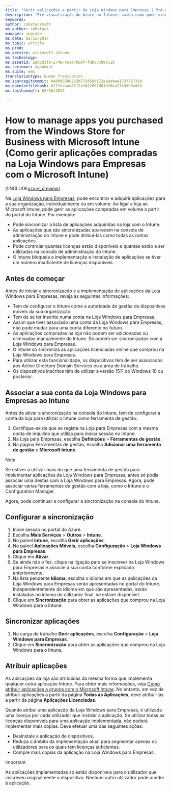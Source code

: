 ```yaml
---
title: "Gerir aplicações a partir da Loja Windows para Empresas | Pré-visualização do Azure no Intune | Documentos da Microsoft"
description: "Pré-visualização do Azure no Intune: saiba como pode sincronizar aplicações no Intune a partir da Loja Windows para Empresas e, em seguida, atribuir e controlá-las."
keywords: 
author: robstackmsft
ms.author: robstack
manager: angrobe
ms.date: 02/15/2017
ms.topic: article
ms.prod: 
ms.service: microsoft-intune
ms.technology: 
ms.assetid: 2ed5d3f0-2749-45cd-b6bf-fd8c7c08bc1b
ms.reviewer: mghadial
ms.suite: ems
translationtype: Human Translation
ms.sourcegitcommit: b4d095506215b775d56d172e9aabae1737757310
ms.openlocfilehash: b213fcaae8f17af412687d01df6ea27b39b3edb9
ms.lasthandoff: 02/16/2017

---
```


# <a name="how-to-manage-apps-you-purchased-from-the-windows-store-for-business-with-microsoft-intune"></a>How to manage apps you purchased from the Windows Store for Business with Microsoft Intune (Como gerir aplicações compradas na Loja Windows para Empresas com o Microsoft Intune)

[!INCLUDE[azure_preview](../includes/azure_preview.md)]


Na [Loja Windows para Empresas](https://www.microsoft.com/business-store), pode encontrar e adquirir aplicações para a sua organização, individualmente ou em volume. Ao ligar a loja ao Microsoft Intune, pode gerir as aplicações compradas em volume a partir do portal do Intune. Por exemplo:
* Pode sincronizar a lista de aplicações adquiridas na loja com o Intune.
* As aplicações que são sincronizadas aparecem na consola de administração do Intune e pode atribuí-las como todas as outras aplicações.
* Pode controlar quantas licenças estão disponíveis e quantas estão a ser utilizadas na consola de administração do Intune.
* O Intune bloqueia a implementação e instalação de aplicações se tiver um número insuficiente de licenças disponíveis.

## <a name="before-you-start"></a>Antes de começar
Antes de iniciar a sincronização e a implementação de aplicações da Loja Windows para Empresas, reveja as seguintes informações:
* Tem de configurar o Intune como a autoridade de gestão de dispositivos móveis da sua organização.
* Tem de se ter inscrito numa conta na Loja Windows para Empresas.
* Assim que tiver associado uma conta da Loja Windows para Empresas, não pode mudar para uma conta diferente no futuro.
* As aplicações compradas na loja não podem ser adicionadas ou eliminadas manualmente do Intune. Só podem ser sincronizadas com a Loja Windows para Empresas.
* O Intune só sincroniza as aplicações licenciadas online que comprou na Loja Windows para Empresas.
* Para utilizar esta funcionalidade, os dispositivos têm de ser associados aos Active Directory Domain Services ou à área de trabalho.
* Os dispositivos inscritos têm de utilizar a versão 1511 do Windows 10 ou posterior.

## <a name="associate-your-windows-store-for-business-account-with-intune"></a>Associar a sua conta da Loja Windows para Empresas ao Intune
Antes de ativar a sincronização na consola do Intune, tem de configurar a conta da loja para utilizar o Intune como ferramenta de gestão:
1. Certifique-se de que se regista na Loja para Empresas com a mesma conta de inquilino que utiliza para iniciar sessão no Intune.
2. Na Loja para Empresas, escolha **Definições** > **Ferramentas de gestão**.
3. Na página Ferramentas de gestão, escolha **Adicionar uma ferramenta de gestão** e **Microsoft Intune**.

> [!NOTE]
> Se estiver a utilizar mais do que uma ferramenta de gestão para implementar aplicações da Loja Windows para Empresas, antes só podia associar uma destas com a Loja Windows para Empresas. Agora, pode associar várias ferramentas de gestão com a loja, como o Intune e o Configuration Manager.

Agora, pode continuar e configurar a sincronização na consola do Intune.

## <a name="configure-synchronization"></a>Configurar a sincronização

1. Inicie sessão no portal do Azure.
2. Escolha **Mais Serviços** > **Outros** > **Intune**.
3. No painel **Intune**, escolha **Gerir aplicações**.
1. No painel **Aplicações Móveis**, escolha **Configuração** > **Loja Windows para Empresas**.
2. Clique em **Ativar**.
3. Se ainda não o fez, clique na ligação para se inscrever na Loja Windows para Empresas e associe a sua conta conforme explicado anteriormente.
5. Na lista pendente **Idioma**, escolha o idioma em que as aplicações da Loja Windows para Empresas serão apresentadas no portal do Intune. Independentemente do idioma em que são apresentadas, serão instaladas no idioma do utilizador final, se estiver disponível.
6. Clique em **Sincronização** para obter as aplicações que comprou na Loja Windows para o Intune.

## <a name="synchronize-apps"></a>Sincronizar aplicações

1. Na carga de trabalho **Gerir aplicações**, escolha **Configuração** > **Loja Windows para Empresas**.
2. Clique em **Sincronização** para obter as aplicações que comprou na Loja Windows para o Intune.

## <a name="assign-apps"></a>Atribuir aplicações

As aplicações da loja são atribuídas da mesma forma que implementa qualquer outra aplicação Intune. Para obter mais informações, veja [Como atribuir aplicações a grupos com o Microsoft Intune](deploy-apps.md). No entanto, em vez de atribuir aplicações a partir da página **Todas as Aplicações**, deve atribuí-las a partir da página **Aplicações Licenciadas**.

Quando atribui uma aplicação da Loja Windows para Empresas, é utilizada uma licença por cada utilizador que instalar a aplicação. Se utilizar todas as licenças disponíveis para uma aplicação implementada, não poderá implementar mais cópias. Deve efetuar uma das seguintes ações:
* Desinstale a aplicação de dispositivos.
* Reduza o âmbito da implementação atual para segmentar apenas os utilizadores para os quais tem licenças suficientes.
* Compre mais cópias da aplicação na Loja Windows para Empresas.

> [!Important]
> As aplicações implementadas só estão disponíveis para o utilizador que inscreveu originalmente o dispositivo. Nenhum outro utilizador pode aceder à aplicação.

